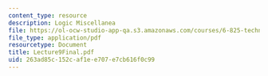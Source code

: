 ```yaml
---
content_type: resource
description: Logic Miscellanea
file: https://ol-ocw-studio-app-qa.s3.amazonaws.com/courses/6-825-techniques-in-artificial-intelligence-sma-5504-fall-2002/263ad85c152caf1ee707e7cb616f0c99_Lecture9Final.pdf
file_type: application/pdf
resourcetype: Document
title: Lecture9Final.pdf
uid: 263ad85c-152c-af1e-e707-e7cb616f0c99
---
```

